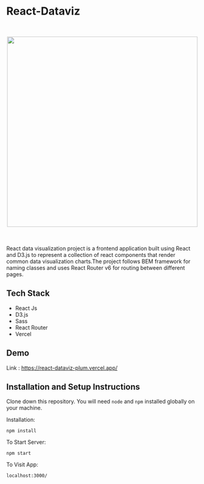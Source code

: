 # React-Dataviz <br/>
<br/>
<p align="center">
<img src="https://user-images.githubusercontent.com/74497194/168852616-ade58c96-2c13-49e7-b9ff-3fd4824937e8.png" width=500>
</p>
<br/><br/>
React data visualization project is a frontend application built using React and D3.js to represent a collection of react components that render common data visualization charts.The project follows BEM framework for naming classes and uses React Router v6 for routing between different pages.
                                                                                                                           
## Tech Stack
- React Js
- D3.js
- Sass
- React Router
- Vercel

## Demo 
Link : https://react-dataviz-plum.vercel.app/

## Installation and Setup Instructions

Clone down this repository. You will need `node` and `npm` installed globally on your machine.  

Installation:

`npm install`   

To Start Server:

`npm start`  

To Visit App:

`localhost:3000/`
                                                                                                                           

